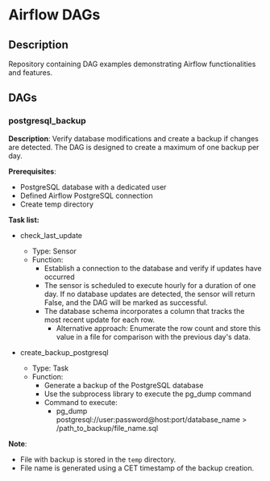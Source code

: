 # Airflow DAGs

## Description
Repository containing DAG examples demonstrating Airflow functionalities and features.

## DAGs

### postgresql_backup

**Description**:
Verify database modifications and create a backup if changes are detected. The DAG is designed to create a maximum of one backup per day.

**Prerequisites**:
- PostgreSQL database with a dedicated user
- Defined Airflow PostgreSQL connection
- Create temp directory

**Task list:**
- check_last_update
    - Type: Sensor
    - Function: 
        - Establish a connection to the database and verify if updates have occurred
        - The sensor is scheduled to execute hourly for a duration of one day. If no database updates are detected, the sensor will return False, and the DAG will be marked as successful.
        - The database schema incorporates a column that tracks the most recent update for each row.
            - Alternative approach: Enumerate the row count and store this value in a file for comparison with the previous day's data.
        
- create_backup_postgresql
    - Type: Task
    - Function:
        - Generate a backup of the PostgreSQL database
        - Use the subprocess library to execute the pg_dump command
        - Command to execute:
            - pg_dump postgresql://user:password@host:port/database_name > /path_to_backup/file_name.sql

**Note**:
- File with backup is stored in the `temp` directory.
- File name is generated using a CET timestamp of the backup creation.